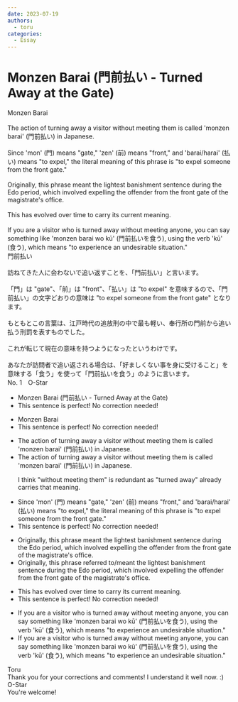 ```yaml
---
date: 2023-07-19
authors:
  - toru
categories:
  - Essay
---
```


<h1 id="subject_show">Monzen Barai (門前払い - Turned Away at the Gate)</h1>
<div class="date" hidden>Jul 19, 2023 17:14</div>
<div id="post"><div id="body_show_ori">
Monzen Barai<br/><br/>The action of turning away a visitor without meeting them is called 'monzen barai' (門前払い) in Japanese.<br/><br/>Since 'mon' (門) means "gate," 'zen' (前) means "front," and 'barai/harai' (払い) means "to expel," the literal meaning of this phrase is "to expel someone from the front gate."<br/><br/>Originally, this phrase meant the lightest banishment sentence during the Edo period, which involved expelling the offender from the front gate of the magistrate's office.<br/><br/>This has evolved over time to carry its current meaning.<br/><br/>If you are a visitor who is turned away without meeting anyone, you can say something like 'monzen barai wo kū' (門前払いを食う), using the verb 'kū' (食う), which means "to experience an undesirable situation."
</div></div>

<!-- more -->

<div id="post_ja"><div id="body_show_mo">
門前払い<br/><br/>訪ねてきた人に会わないで追い返すことを、「門前払い」と言います。<br/><br/>「門」は "gate"、「前」は "front"、「払い」は "to expel" を意味するので、「門前払い」の文字どおりの意味は "to expel someone from the front gate" となります。<br/><br/>もともとこの言葉は、江戸時代の追放刑の中で最も軽い、奉行所の門前から追い払う刑罰を表すものでした。<br/><br/>これが転じて現在の意味を持つようになったというわけです。<br/><br/>あなたが訪問者で追い返される場合は、「好ましくない事を身に受けること」を意味する「食う」を使って「門前払いを食う」のように言います。
</div></div>
<div id="block"><div class="first_name"> No. 1　<span class="just_name">O-Star</span></div><div id="block2">
<ul class="correction_field">
<li class="incorrect">Monzen Barai (門前払い - Turned Away at the Gate)</li>
<li class="corrected perfect">This sentence is perfect! No correction needed!</li>
</ul>
<ul class="correction_field">
<li class="incorrect">Monzen Barai</li>
<li class="corrected perfect">This sentence is perfect! No correction needed!</li>
</ul>
<ul class="correction_field">
<li class="incorrect">The action of turning away a visitor without meeting them is called 'monzen barai' (門前払い) in Japanese.</li>
<li class="corrected correct">
The action of turning away a visitor <span class="f_gray">without meeting them</span> is called 'monzen barai' (門前払い) in Japanese.
<p class="correction_comment">I think "without meeting them" is redundant as "turned away" already carries that meaning.</p>
</li>
</ul>
<ul class="correction_field">
<li class="incorrect">Since 'mon' (門) means "gate," 'zen' (前) means "front," and 'barai/harai' (払い) means "to expel," the literal meaning of this phrase is "to expel someone from the front gate."</li>
<li class="corrected perfect">This sentence is perfect! No correction needed!</li>
</ul>
<ul class="correction_field">
<li class="incorrect">Originally, this phrase meant the lightest banishment sentence during the Edo period, which involved expelling the offender from the front gate of the magistrate's office.</li>
<li class="corrected correct">
Originally, this phrase <span class="f_blue">referred to/meant </span>the lightest banishment sentence during the Edo period, which involved expelling the offender from the front gate of the magistrate's office.
</li>
</ul>
<ul class="correction_field">
<li class="incorrect">This has evolved over time to carry its current meaning.</li>
<li class="corrected perfect">This sentence is perfect! No correction needed!</li>
</ul>
<ul class="correction_field">
<li class="incorrect">If you are a visitor who is turned away without meeting anyone, you can say something like 'monzen barai wo kū' (門前払いを食う), using the verb 'kū' (食う), which means "to experience an undesirable situation."</li>
<li class="corrected correct">
If you are a visitor who is turned away <span class="f_gray">without meeting anyone</span>, you can say something like 'monzen barai wo kū' (門前払いを食う), using the verb 'kū' (食う), which means "to experience an undesirable situation."
</li>
</ul>
</div><div class="name"><span class="just_name">Toru</span><br>
Thank you for your corrections and comments! I understand it well now. :)
</div>
<div class="name"><span class="just_name">O-Star</span><br>
You're welcome!
</div>
</div>
